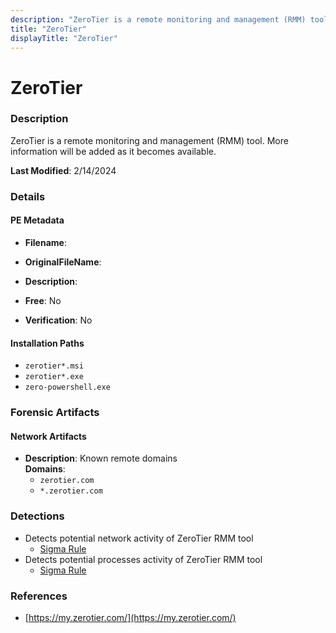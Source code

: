 ```yaml
---
description: "ZeroTier is a remote monitoring and management (RMM) tool. More information will be added as it becomes available."
title: "ZeroTier"
displayTitle: "ZeroTier"
---
```




# ZeroTier


### Description

ZeroTier is a remote monitoring and management (RMM) tool. More information will be added as it becomes available.



**Last Modified**: 2/14/2024

### Details


#### PE Metadata
- **Filename**: 
- **OriginalFileName**: 
- **Description**: 


- **Free**: No

- **Verification**: No




#### Installation Paths
- `zerotier*.msi`
- `zerotier*.exe`
- `zero-powershell.exe`

### Forensic Artifacts




#### Network Artifacts
- **Description**: Known remote domains
<br/>**Domains**:
    - `zerotier.com`
    - `*.zerotier.com`


### Detections
- Detects potential network activity of ZeroTier RMM tool
  - [Sigma Rule](https://github.com/magicsword-io/LOLRMM/blob/main/detections/sigma/zerotier_network_sigma.yml)
- Detects potential processes activity of ZeroTier RMM tool
  - [Sigma Rule](https://github.com/magicsword-io/LOLRMM/blob/main/detections/sigma/zerotier_processes_sigma.yml)

### References
- [https://my.zerotier.com/](https://my.zerotier.com/)


